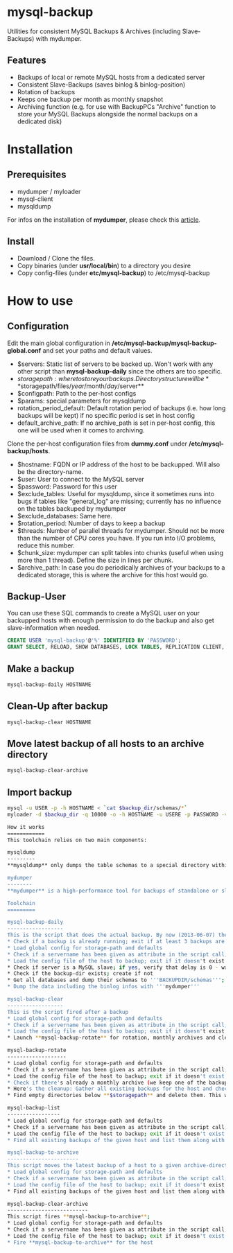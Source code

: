 mysql-backup
============

Utilities for consistent MySQL Backups &amp; Archives (including Slave-Backups) with mydumper. 

Features
--------

* Backups of local or remote MySQL hosts from a dedicated server
* Consistent Slave-Backups (saves binlog & binlog-position)
* Rotation of backups
* Keeps one backup per month as monthly snapshot
* Archiving function (e.g. for use with BackupPCs "Archive" function to store your MySQL Backups alongside the normal backups on a dedicated disk)

Installation
============

Prerequisites
-------------

* mydumper / myloader
* mysql-client
* mysqldump

For infos on the installation of **mydumper**, please check this [article](http://fabianpeter.de/backup/mysql-consistent-slave-backup-with-mydumper-myloader/).

Install
-------

* Download / Clone the files.
* Copy binaries (under **usr/local/bin**) to a directory you desire
* Copy config-files (under **etc/mysql-backup**) to /etc/mysql-backup

How to use
==========

Configuration
-------------
Edit the main global configuration in **/etc/mysql-backup/mysql-backup-global.conf** and set your paths and default values.

* $servers: Static list of servers to be backed up. Won't work with any other script than **mysql-backup-daily** since the others are too specific.
* $storagepath: where to store your backups. Directory structure will be **$storagepath/files/$year/$month/$day/$server**
* $configpath: Path to the per-host configs
* $params: special parameters for mysqldump
* rotation_period_default: Default rotation period of backups (i.e. how long backups will be kept) if no specific period is set in host config
* default_archive_path: If no archive_path is set in per-host config, this one will be used when it comes to archiving.

Clone the per-host configuration files from **dummy.conf** under **/etc/mysql-backup/hosts**.

* $hostname: FQDN or IP address of the host to be backupped. Will also be the directory-name.
* $user: User to connect to the MySQL server
* $password: Password for this user
* $exclude_tables: Useful for mysqldump, since it sometimes runs into bugs if tables like "general_log" are missing; currently has no influence on the tables backuped by mydumper
* $exclude_databases: Same here.
* $rotation_period: Number of days to keep a backup
* $threads: Number of parallel threads for mydumper. Should not be more than the number of CPU cores you have. If you run into I/O problems, reduce this number.
* $chunk_size: mydumper can split tables into chunks (useful when using more than 1 thread). Define the size in lines per chunk.
* $archive_path: In case you do periodically archives of your backups to a dedicated storage, this is where the archive for this host would go.

Backup-User
-----------
You can use these SQL commands to create a MySQL user on your backupped hosts with enough permission to do the backup and also get slave-information when needed.

```sql
CREATE USER 'mysql-backup'@'%' IDENTIFIED BY 'PASSWORD';
GRANT SELECT, RELOAD, SHOW DATABASES, LOCK TABLES, REPLICATION CLIENT, SHOW VIEW ON *.* TO 'mysql-backup'@'%';
```

Make a backup
-------------
```bash
mysql-backup-daily HOSTNAME
```

Clean-Up after backup
---------------------
```bash
mysql-backup-clear HOSTNAME
```

Move latest backup of all hosts to an archive directory
-------------------------------------------------------
```bash
mysql-backup-clear-archive
```

Import backup
-------------
```bash
mysql -u USER -p -h HOSTNAME < `cat $backup_dir/schemas/*`
myloader -d $backup_dir -q 10000 -o -h HOSTNAME -u USERE -p PASSWORD -v 3 -C -t 4

How it works
============
This toolchain relies on two main components:

mysqldump
---------
**mysqldump** only dumps the table schemas to a special directory within the backup path since **mydumper** isn't able to do this.

mydumper
--------
**mydumper** is a high-performance tool for backups of standalone or slave MySQL servers. This component does the backup itself after **mysqldump** dumped the database schema(s).

Toolchain
=========

mysql-backup-daily
------------------
This is the script that does the actual backup. By now (2013-06-07) the script does the following
* Check if a backup is already running; exit if at least 3 backups are running
* Load global config for storage-path and defaults
* Check if a servername has been given as attribute in the script call; if yes, just backup this server; if not, backup all servers listed in global config
* Load the config file of the host to backup; exit if it doesn't exist
* Check if server is a MySQL slave; if yes, verify that delay is 0 - wait up to 60 secs for the delay to become 0 before exiting
* Check if the backup-dir exists; create if not
* Get all databases and dump their schemas to '''BACKUPDIR/schemas'''; create dir if it doesn't exist; exclude databases listed in host-config
* Dump the data including the binlog infos with '''mydumper'''

mysql-backup-clear
------------------
This is the script fired after a backup
* Load global config for storage-path and defaults
* Check if a servername has been given as attribute in the script call; if yes, just backup this server; if not, backup all servers listed in global config
* Load the config file of the host to backup; exit if it doesn't exist
* Launch **mysql-backup-rotate** for rotation, monthly archives and clearing of empty directories

mysql-backup-rotate
-------------------
* Load global config for storage-path and defaults
* Check if a servername has been given as attribute in the script call; if yes, just backup this server; if not, backup all servers listed in global config
* Load the config file of the host to backup; exit if it doesn't exist
* Check if there's already a monthly archive (we keep one of the backups of each host every month as a monthly snapshot); if yes, check if the folder is empty; If so, or if no archive exists, a new one has to be created (next step). Set a flag to indicate that we need to archive one of our backups
* Here's the cleanup: Gather all existing backups for the host and check if one or more of them is older then the host's or the global '''rotation_period''' (usually 7 days). If yes, delete it. Also, copy one of the backups to the archive directory, if no archive exists yet.
* Find empty directories below **$storagepath** and delete them. This will of course first delete the deepest subdirectories so it may take two or more runs of the script to have a full backup directory removed when it's empty. Since the directory clearing isn't limited to a specific host, this happens with every call of this script.

mysql-backup-list
-----------------
* Load global config for storage-path and defaults
* Check if a servername has been given as attribute in the script call; if yes, just backup this server; if not, backup all servers listed in global config
* Load the config file of the host to backup; exit if it doesn't exist
* Find all existing backups of the given host and list them along with their sizes

mysql-backup-to-archive
-----------------------
This script moves the latest backup of a host to a given archive-directory (or to the default directory, if nothing else is given). This script is fired by ***mysql-backup-clear-archive***
* Load global config for storage-path and defaults
* Check if a servername has been given as attribute in the script call; if yes, just backup this server; if not, backup all servers listed in global config
* Load the config file of the host to backup; exit if it doesn't exist
* Find all existing backups of the given host and list them along with their sizes; copy the latest backup to the archive-directory.

mysql-backup-clear-archive
--------------------------
This script fires **mysql-backup-to-archive**; 
* Load global config for storage-path and defaults
* Check if a servername has been given as attribute in the script call; if yes, just backup this server; if not, backup all servers listed in global config
* Load the config file of the host to backup; exit if it doesn't exist
* Fire **mysql-backup-to-archive** for the host

